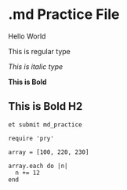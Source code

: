 .md Practice File
=================

Hello World

This is regular type

*This is italic type*

**This is Bold**

**This is Bold H2**
-------------------

`et submit md_practice`

```
require 'pry'

array = [100, 220, 230]

array.each do |n|
  n += 12
end
```
